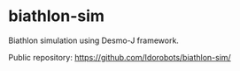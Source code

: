 biathlon-sim
============

Biathlon simulation using Desmo-J framework.

Public repository: https://github.com/Idorobots/biathlon-sim/